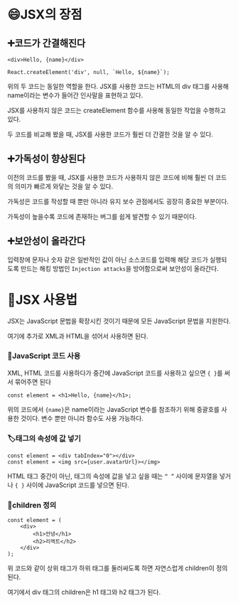 <h1 id="😄jsx의-장점">😄JSX의 장점</h1>
<h2 id="➕코드가-간결해진다">➕코드가 간결해진다</h2>
<pre><code class="language-jsx">&lt;div&gt;Hello, {name}&lt;/div&gt;</code></pre>
<pre><code class="language-jsx">React.createElement('div', null, `Hello, ${name}`);</code></pre>
<p>위의 두 코드는 동일한 역할을 한다. JSX를 사용한 코드는 HTML의 div 태그를 사용해 name이라는 변수가 들어간 인사말을 표현하고 있다.</p>
<p>JSX를 사용하지 않은 코드는 createElement 함수를 사용해 동일한 작업을 수행하고 있다.</p>
<p>두 코드를 비교해 봤을 때, JSX를 사용한 코드가 훨씬 더 간결한 것을 알 수 있다.</p>
<h2 id="➕가독성이-향상된다">➕가독성이 향상된다</h2>
<p>이전의 코드를 봤을 때, JSX를 사용한 코드가 사용하지 않은 코드에 비해 훨씬 더 코드의 의미가 빠르게 와닿는 것을 알 수 있다. </p>
<p>가독성은 코드를 작성할 때 뿐만 아니라 유지 보수 관점에서도 굉장히 중요한 부분이다.</p>
<p>가독성이 높을수록 코드에 존재하는 버그를 쉽게 발견할 수 있기 때문이다.</p>
<h2 id="➕보안성이-올라간다">➕보안성이 올라간다</h2>
<p>입력창에 문자나 숫자 같은 일반적인 값이 아닌 소스코드를 입력해 해당 코드가 실행되도록 만드는 해킹 방법인 <code>Injection attacks</code>을 방어함으로써 보안성이 올라간다.</p>
<h1 id="🧩jsx-사용법">🧩JSX 사용법</h1>
<p>JSX는 JavaScript 문법을 확장시킨 것이기 때문에 모든 JavaScript 문법을 지원한다.</p>
<p>여기에 추가로 XML과 HTML을 섞어서 사용하면 된다.</p>
<h3 id="📝javascript-코드-사용">📝JavaScript 코드 사용</h3>
<p>XML, HTML 코드를 사용하다가 중간에 JavaScript 코드를 사용하고 싶으면 <code>{ }</code>를 써서 묶어주면 된다</p>
<pre><code class="language-jsx">const element = &lt;h1&gt;Hello, {name}&lt;/h1&gt;;</code></pre>
<p>위의 코드에서 <code>{name}</code>은 name이라는 JavaScript 변수를 참조하기 위해 중괄호를 사용한 것이다. 변수 뿐만 아니라 함수도 사용 가능하다.</p>
<h3 id="🏷️태그의-속성에-값-넣기">🏷️태그의 속성에 값 넣기</h3>
<pre><code class="language-jsx">const element = &lt;div tabIndex=&quot;0&quot;&gt;&lt;/div&gt;
const element = &lt;img src={user.avatarUrl}&gt;&lt;/img&gt;</code></pre>
<p>HTML 태그 중간이 아닌, 태그의 속성에 값을 넣고 싶을 때는 <code>“ ”</code> 사이에 문자열을 넣거나 <code>{ }</code> 사이에 JavaScript 코드를 넣으면 된다.</p>
<h3 id="👶children-정의">👶children 정의</h3>
<pre><code class="language-jsx">const element = (
    &lt;div&gt;
        &lt;h1&gt;안녕&lt;/h1&gt;
        &lt;h2&gt;리액트&lt;/h2&gt;
    &lt;/div&gt; 
);</code></pre>
<p>위 코드와 같이 상위 태그가 하위 태그를 둘러싸도록 하면 자연스럽게 children이 정의된다.</p>
<p>여기에서 div 태그의 children은 h1 태그와 h2 태그가 된다.</p>